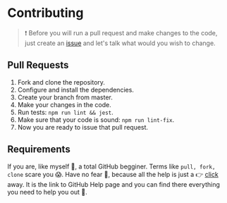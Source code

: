 # Contributing

> :exclamation: Before you will run a pull request and make changes to the code, just create an [issue](https://github.com/m1ner79/twitterGitHubActions/issues) and let's talk what would you wish to change.

## Pull Requests

1. Fork and clone the repository.
2. Configure and install the dependencies.
3. Create your branch from master.
4. Make your changes in the code.
5. Run tests: `npm run lint && jest`.
6. Make sure that your code is sound: `npm run lint-fix`.
7. Now you are ready to issue that pull request.

## Requirements

If you are, like myself :wave:, a total GitHub begginer. Terms like `pull, fork, clone` scare you :scream:. Have no fear :muscle:, because all the help is just a :point_right: [click](https://help.github.com/en) away. It is the link to GitHub Help page and you can find there everything you need to help you out :tada:. 
